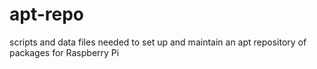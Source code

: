 # apt-repo
scripts and data files needed to set up and maintain an apt repository of packages for Raspberry Pi

